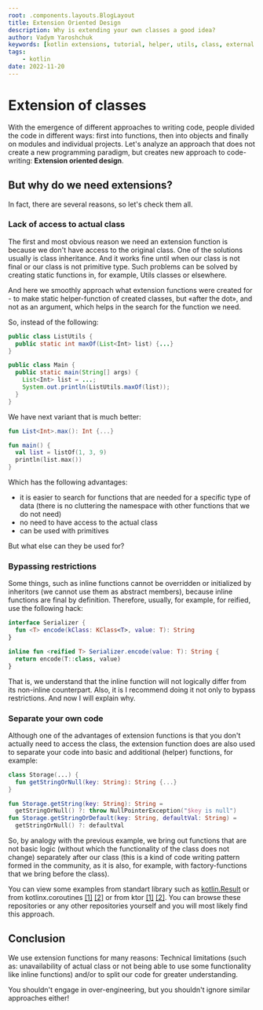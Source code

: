 ```yaml
---
root: .components.layouts.BlogLayout
title: Extension Oriented Design
description: Why is extending your own classes a good idea?
author: Vadym Yaroshchuk
keywords: [kotlin extensions, tutorial, helper, utils, class, external function]
tags: 
    - kotlin
date: 2022-11-20
---
```

# Extension of classes
With the emergence of different approaches to writing code, people divided the code in different ways:
first into functions, then into objects and finally on modules and individual projects.
Let's analyze an approach that does not create a new programming paradigm, but creates new approach
to code-writing: **Extension oriented design**.

## But why do we need extensions?
In fact, there are several reasons, so let's check them all.
### Lack of access to actual class
The first and most obvious reason we need an extension function is because we don't have access to the original class.
One of the solutions usually is class inheritance. And it works fine until
when our class is not final or our class is not primitive type. Such problems can be solved by creating
static functions in, for example, Utils classes or elsewhere.

And here we smoothly approach what extension functions were created for - to make static helper-function of created classes,
but «after the dot», and not as an argument, which helps in the search for the function we need.

So, instead of the following:
```java 
public class ListUtils {
  public static int maxOf(List<Int> list) {...}
}

public class Main {
  public static main(String[] args) {
    List<Int> list = ...;
    System.out.println(ListUtils.maxOf(list));
  }
}
```
We have next variant that is much better:
```kotlin
fun List<Int>.max(): Int {...}

fun main() {
  val list = listOf(1, 3, 9)
  println(list.max())
}
```
Which has the following advantages:
- it is easier to search for functions that are needed for a specific type of data (there is no cluttering the namespace with other functions that we do not need)
- no need to have access to the actual class
- can be used with primitives

But what else can they be used for?

### Bypassing restrictions
Some things, such as inline functions cannot be overridden or initialized by inheritors (we cannot
use them as abstract members), because inline functions are final by definition. Therefore, usually, for example,
for reified, use the following hack:
```kotlin
interface Serializer {
  fun <T> encode(kClass: KClass<T>, value: T): String
}

inline fun <reified T> Serializer.encode(value: T): String {
  return encode(T::class, value)
}
```
That is, we understand that the inline function will not logically differ from its non-inline counterpart.
Also, it is I recommend doing it not only to bypass restrictions. And now I will explain why.

### Separate your own code
Although one of the advantages of extension functions is that you don't actually need to access the class, the extension function does
are also used to separate your code into basic and additional (helper) functions, for example:
```kotlin
class Storage(...) {
  fun getStringOrNull(key: String): String {...}
}

fun Storage.getString(key: String): String = 
  getStringOrNull() ?: throw NullPointerException("$key is null")
fun Storage.getStringOrDefault(key: String, defaultVal: String) = 
  getStringOrNull() ?: defaultVal
```
So, by analogy with the previous example, we bring out functions that are not basic logic (without which the functionality of the
class does not change) separately after our class (this is a kind of code writing pattern formed in the community,
as it is also, for example, with factory-functions that we bring before the class).

You can view some examples from standart library such as [kotlin.Result](https://github.com/JetBrains/kotlin/blob/master/libraries/stdlib/src/kotlin/util/Result.kt#L173) or from kotlinx.coroutines
[\[1\]](https://github.com/Kotlin/kotlinx.serialization/blob/master/core/commonMain/src/kotlinx/serialization/encoding/Decoding.kt#L561)
[\[2\]](https://github.com/Kotlin/kotlinx.serialization/blob/master/core/commonMain/src/kotlinx/serialization/encoding/Encoding.kt#L483)
or from ktor
[\[1\]](https://github.com/ktorio/ktor/blob/main/ktor-io/common/src/io/ktor/utils/io/ByteReadChannel.kt#L201)
[\[2\]](https://github.com/ktorio/ktor/blob/main/ktor-io/common/src/io/ktor/utils/io/core/Packet.kt#L15).
You can browse these repositories or any other repositories yourself and you will most likely find this approach.

## Conclusion
We use extension functions for many reasons: Technical limitations (such as: unavailability of actual class
or not being able to use some functionality like inline functions) and/or to split our code for
greater understanding.

You shouldn't engage in over-engineering, but you shouldn't ignore similar approaches either!

